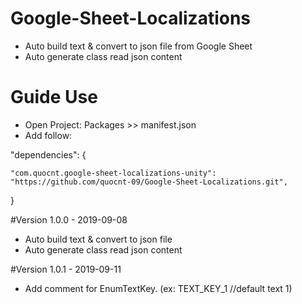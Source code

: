 # Google-Sheet-Localizations
+ Auto build text & convert to json file from Google Sheet
+ Auto generate class read json content
 
# Guide Use

+ Open Project: Packages >> manifest.json
+ Add follow:

"dependencies": {
    
    "com.quocnt.google-sheet-localizations-unity": "https://github.com/quocnt-09/Google-Sheet-Localizations.git",    
}

#Version 1.0.0 - 2019-09-08
+ Auto build text & convert to json file
+ Auto generate class read json content

#Version 1.0.1 - 2019-09-11
+ Add comment for EnumTextKey. (ex: TEXT_KEY_1    //default text 1)
